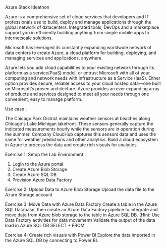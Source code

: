 Azure Stack Ideathon

Azure is a comprehensive set of cloud services that developers and IT professionals use to build, deploy   and   manage   applications   through the global   network   of   datacenters.   Integrated   tools, DevOps and a marketplace support you in efficiently building anything from simple mobile apps to internet­scale solutions.

Microsoft has leveraged its constantly expanding worldwide network of data centers to create Azure, a cloud platform for building, deploying, and managing services and applications, anywhere. 

Azure   lets   you   add   cloud   capabilities   to   your   existing   network   through   its   platform   as   a service(PaaS) model, or entrust Microsoft with all of your computing and network needs with Infrastructure as a Service (IaaS). Either option provides secure, reliable access to your cloud hosted data—one built on Microsoft’s proven architecture. Azure provides an ever expanding array of products and services designed to meet all your needs through one convenient, easy to manage platform. 

Use case :

The Chicago Park District maintains weather sensors at beaches along Chicago's Lake Michigan lakefront. These sensors generally capture the indicated measurements hourly while the sensors are in operation during the summer. Company CloudHub captures this sensors data and uses the same for weather predictions and other analytics. Build a cloud ecosystem in Azure to process the data and create rich visuals for analytics.

Exercise 1: Setup the Lab Environment 
1. Login to the Azure portal
2. Create Azure Blob Storage
3. Create Azure SQL DB
4. Provision Azure Data Factory

Exercise 2: Upload Data to Azure Blob Storage 
Upload the data file to the Azure Storage account

Exercise 3: Move Data with Azure Data Factory 
Create a table in the Azure SQL Database, then create an Azure Data Factory pipeline to integrate and move data from Azure blob storage to the table in Azure SQL DB. (Hint: Use Data Factory activities for data movement)
Validate the output of the data load in Azure SQL DB
SELECT * FROM <table> 

Exercise 4: Create rich visuals with Power BI 
Explore the data imported in the Azure SQL DB by connecting to Power BI.
